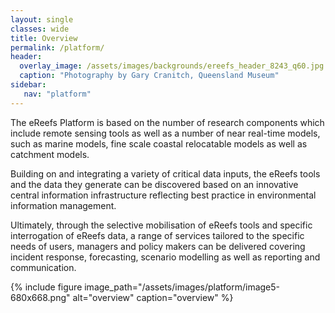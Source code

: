 ```yaml
---
layout: single
classes: wide
title: Overview
permalink: /platform/
header:
  overlay_image: /assets/images/backgrounds/ereefs_header_8243_q60.jpg
  caption: "Photography by Gary Cranitch, Queensland Museum"
sidebar:
   nav: "platform"
---
```

The eReefs Platform is based on the number of research components which include remote sensing tools as well as a number of near real-time models, such as marine models, fine scale coastal relocatable models as well as catchment models.

Building on and integrating a variety of critical data inputs, the eReefs tools and the data they generate can be discovered based on an innovative central information infrastructure reflecting best practice in environmental information management.

Ultimately, through the selective mobilisation of eReefs tools and specific interrogation of eReefs data, a range of services tailored to the specific needs of users, managers and policy makers can be delivered covering incident response, forecasting, scenario modelling as well as reporting and communication.

{% include figure image_path="/assets/images/platform/image5-680x668.png" alt="overview" caption="overview" %}
